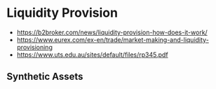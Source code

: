 # Liquidity Provision

- https://b2broker.com/news/liquidity-provision-how-does-it-work/
- https://www.eurex.com/ex-en/trade/market-making-and-liquidity-provisioning
- https://www.uts.edu.au/sites/default/files/rp345.pdf

## Synthetic Assets

